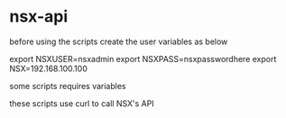 # nsx-api

before using the scripts create the user variables as below

export NSXUSER=nsxadmin
export NSXPASS=nsxpasswordhere
export NSX=192.168.100.100

some scripts requires variables

these scripts use curl to call NSX's API
